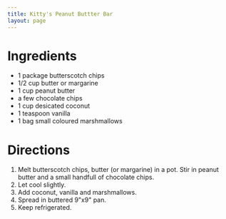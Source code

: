 ```yaml
---
title: Kitty's Peanut Buttter Bar
layout: page
---
```


# Ingredients

* 1 package butterscotch chips
* 1/2 cup butter or margarine
* 1 cup peanut butter
* a few chocolate chips
* 1 cup desicated coconut
* 1 teaspoon vanilla
* 1 bag small coloured marshmallows

# Directions

1. Melt butterscotch chips, butter (or margarine) in a pot. Stir in peanut butter and a small handfull of chocolate chips.
1. Let cool slightly.
1. Add coconut, vanilla and marshmallows.
1. Spread in buttered 9"x9" pan.
1. Keep refrigerated.
